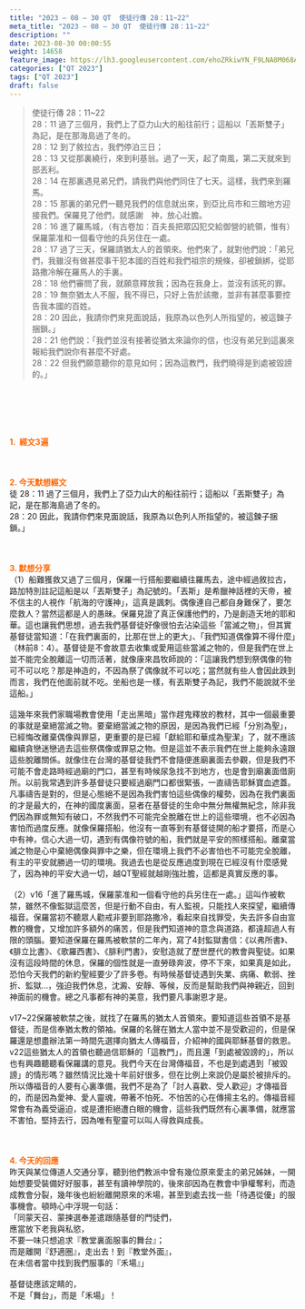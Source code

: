 ```yaml
---
title: "2023 – 08 – 30 QT  使徒行傳 28：11~22"
meta_title: "2023 – 08 – 30 QT  使徒行傳 28：11~22"
description: ""
date: 2023-08-30 00:00:55
weight: 14658
feature_image: https://lh3.googleusercontent.com/ehoZRkiwYN_F9LNA8M068AYxt73EavCZno-PD1cJRuf5BbSkQVUWr3gNEbt5kSs28Pb_Elg17kSrtf9ybWvojWoMV6I4tPM3vGRGDq6GkKkPdL2Gut4QAIw4-uykKUAtNiKgQKntvsU=w800
categories: ["QT 2023"]
tags: ["QT 2023"]
draft: false
---
```


<blockquote>使徒行傳 28：11~22<br />
28：11 過了三個月，我們上了亞力山大的船往前行；這船以「丟斯雙子」為記，是在那海島過了冬的。<br />
28：12 到了敘拉古，我們停泊三日；<br />
28：13 又從那裏繞行，來到利基翁。過了一天，起了南風，第二天就來到部丟利。<br />
28：14 在那裏遇見弟兄們，請我們與他們同住了七天。這樣，我們來到羅馬。<br />
28：15 那裏的弟兄們一聽見我們的信息就出來，到亞比烏市和三館地方迎接我們。保羅見了他們，就感謝　神，放心壯膽。<br />
28：16 進了羅馬城，（有古卷加：百夫長把眾囚犯交給御營的統領，惟有）保羅蒙准和一個看守他的兵另住在一處。<br />
28：17 過了三天，保羅請猶太人的首領來。他們來了，就對他們說：「弟兄們，我雖沒有做甚麼事干犯本國的百姓和我們祖宗的規條，卻被鎖綁，從耶路撒冷解在羅馬人的手裏。<br />
28：18 他們審問了我，就願意釋放我；因為在我身上，並沒有該死的罪。<br />
28：19 無奈猶太人不服，我不得已，只好上告於該撒，並非有甚麼事要控告我本國的百姓。<br />
28：20 因此，我請你們來見面說話，我原為以色列人所指望的，被這鍊子捆鎖。」<br />
28：21 他們說：「我們並沒有接著從猶太來論你的信，也沒有弟兄到這裏來報給我們說你有甚麼不好處。<br />
28：22 但我們願意聽你的意見如何；因為這教門，我們曉得是到處被毀謗的。」</blockquote><br />
&nbsp;<br />
<br />
&nbsp;<br />
<br />
<span style="color: #ff6600;"><strong>1.  經文3遍</strong></span><br />
<br />
&nbsp;<br />
<br />
<span style="color: #ff6600;"><strong>2. 今天默想經文<br />
</strong></span>徒 28：11 過了三個月，我們上了亞力山大的船往前行；這船以「丟斯雙子」為記，是在那海島過了冬的。<br />
28：20 因此，我請你們來見面說話，我原為以色列人所指望的，被這鍊子捆鎖。」<br />
<br />
&nbsp;<br />
<br />
<strong><span style="color: #ff6600;">3. 默想分享<br />
</span></strong>（1）船難獲救又過了三個月，保羅一行搭船要繼續往羅馬去，途中經過敘拉古，路加特別註記這船是以「丟斯雙子」為記號的。「丟斯」是希臘神話裡的天帝，被不信主的人視作「航海的守護神」，這真是諷刺。偶像連自己都自身難保了，要怎麼救人？當然這都是人的愚昧。保羅見證了真正保護他們的，乃是創造天地的耶和華。這也讓我們思想，過去我們基督徒好像很怕去沾染這些「當滅之物」，但其實基督徒當知道：「在我們裏面的，比那在世上的更大」、「我們知道偶像算不得什麼」（林前8：4）。基督徒是不會故意去收集或愛用這些當滅之物的，但是我們在世上並不能完全脫離這一切而活著，就像康來昌牧師說的：「這讓我們想到祭偶像的物可不可以吃？那是神造的，不因為祭了偶像就不可以吃；當然就有些人會因此跌到而言，我們在他面前就不吃。坐船也是一樣，有丟斯雙子為記，我們不能說就不坐這船。」<br />
<br />
這幾年來我們家職場教會使用「走出黑暗」當作趕鬼釋放的教材，其中一個最重要的事就是棄絕當滅之物。要棄絕當滅之物的原因，是因為我們已經「分別為聖」，已經悔改離棄偶像與罪惡，更重要的是已經「獻給耶和華成為聖潔」了，就不應該繼續貪戀迷戀過去這些祭偶像或罪惡之物。但是這並不表示我們在世上能夠永遠跟這些脫離關係。就像住在台灣的基督徒我們不會隨便進廟裏面去參觀，但是我們不可能不會走路時經過廟的門口，甚至有時候尿急找不到地方，也是會到廟裏面借廁所。以前我常遇到許多基督徒只要經過廟門口都很緊張，一直禱告耶穌寶血遮蓋。凡事禱告是對的，但是心態絕不是因為我們害怕這些偶像的權勢，因為在我們裏面的才是最大的，在神的國度裏面，惡者在基督徒的生命中無分無權無紀念，除非我們因為罪或無知有破口，不然我們不可能完全脫離在世上的這些環境，也不必因為害怕而過度反應。就像保羅搭船，他沒有一直等到有基督徒開的船才要搭，而是心中有神，信心大過一切，遇到有偶像符號的船，我們就是平安的照樣搭船。離棄當滅之物是心中棄絕偶像與罪中之樂，但在環境上我們不必害怕也不可能完全脫離，有主的平安就勝過一切的環境。我過去也是從反應過度到現在已經沒有什麼感覺了，因為神的平安大過一切，越QT聖經就越剛強壯膽，這都是真實反應的事。<br />
<br />
（2）v16「進了羅馬城，保羅蒙准和一個看守他的兵另住在一處。」這叫作被軟禁，雖然不像監獄這麼苦，但是行動不自由，有人監視，只能找人來探望，繼續傳福音。保羅當初不聽眾人勸戒非要到耶路撒冷，看起來自找罪受，失去許多自由宣教的機會，又增加許多額外的痛苦，但是我們知道神的意念與道路，都遠超過人有限的頭腦。要知道保羅在羅馬被軟禁的二年內，寫了4封監獄書信：《以弗所書》、《腓立比書》、《歌羅西書》、《腓利門書》，安慰造就了歷世歷代的教會與聖徒。如果沒有這段時間的休息，保羅的個性就是一直勞碌奔波，停不下來，如果真是如此，恐怕今天我們的新約聖經要少了許多卷。有時候基督徒遇到失業、病痛、軟弱、挫折、監獄…，強迫我們休息，沈澱、安靜、等候，反而是幫助我們與神親近，回到神面前的機會。總之凡事都有神的美意，我們要凡事謝恩才是。<br />
<br />
v17~22保羅被軟禁之後，就找了在羅馬的猶太人首領來。要知道這些首領不是基督徒，而是信奉猶太教的領袖。保羅的名聲在猶太人當中並不是受歡迎的，但是保羅還是想盡辦法第一時間先選擇向猶太人傳福音，介紹神的國與耶穌基督的救恩。v22這些猶太人的首領也聽過信耶穌的「這教門」，而且還「到處被毀謗的」，所以也有興趣聽聽看保羅講的意見。我們今天在台灣傳福音，不也是到處遇到「被毀謗」的情形嗎？雖然情況比幾十年前好很多，但在比例上來說仍是屬於被排斥的。所以傳福音的人要有心裏準備，我們不是為了「討人喜歡、受人歡迎」才傳福音的，而是因為愛神、愛人靈魂，帶著不怕死、不怕苦的心在傳揚主名的。傳福音經常會有為義受逼迫，或是遭拒絕遭白眼的機會，這些我們既然有心裏準備，就應當不害怕，堅持去行，因為唯有聖靈可以叫人得救與成長。<br />
<br />
&nbsp;<br />
<br />
<strong style="font-size: inherit;"><span style="color: #ff6600;">4. 今天的回應<br />
</span></strong>昨天與某位傳道人交通分享，聽到他們教派中曾有幾位原來愛主的弟兄姊妹，一開始想要受裝備好好服事，甚至有讀神學院的，後來卻因為在教會中爭權奪利，而造成教會分裂，幾年後也紛紛離開原來的禾場，甚至到處去找一些「待遇從優」的服事機會。頓時心中浮現一句話：<br />
「同蒙天召、蒙揀選奉差遣跟隨基督的門徒們，<br />
應當放下老我與私慾，<br />
不要一味只想追求『教堂裏面服事的舞台』；<br />
而是離開『舒適圈』，走出去！到『教堂外面』，<br />
在未信者當中找到我們服事的『禾場』」<br />
<br />
基督徒應該定睛的，<br />
不是「舞台」，而是「禾場」！<br />
<br />
<audio style="display: none;" controls="controls"></audio><br />
<br />
<audio style="display: none;" controls="controls"></audio><br />
<br />
<audio style="display: none;" controls="controls"></audio><br />
<br />
<audio style="display: none;" controls="controls"></audio><br />
<br />
<audio style="display: none;" controls="controls"></audio>
        